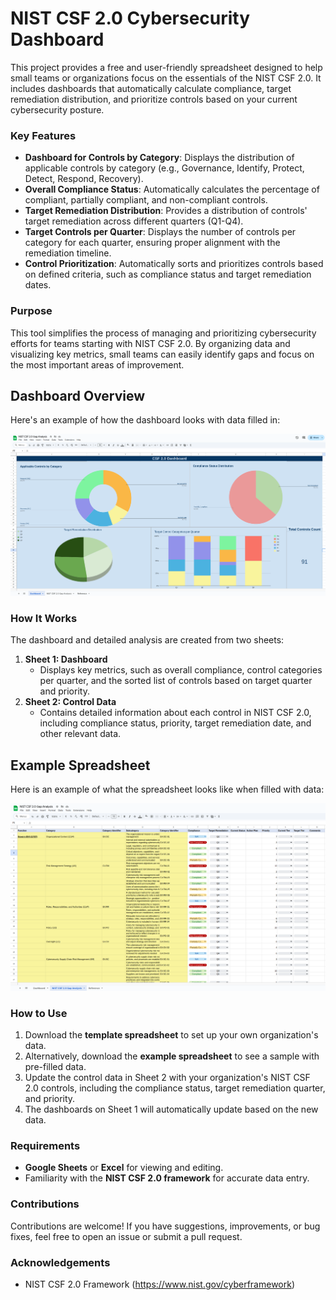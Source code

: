 # NIST CSF 2.0 Cybersecurity Dashboard

This project provides a free and user-friendly spreadsheet designed to help small teams or organizations focus on the essentials of the NIST CSF 2.0. It includes dashboards that automatically calculate compliance, target remediation distribution, and prioritize controls based on your current cybersecurity posture.

### Key Features
- **Dashboard for Controls by Category**: Displays the distribution of applicable controls by category (e.g., Governance, Identify, Protect, Detect, Respond, Recovery).
- **Overall Compliance Status**: Automatically calculates the percentage of compliant, partially compliant, and non-compliant controls.
- **Target Remediation Distribution**: Provides a distribution of controls' target remediation across different quarters (Q1-Q4).
- **Target Controls per Quarter**: Displays the number of controls per category for each quarter, ensuring proper alignment with the remediation timeline.
- **Control Prioritization**: Automatically sorts and prioritizes controls based on defined criteria, such as compliance status and target remediation dates.

### Purpose
This tool simplifies the process of managing and prioritizing cybersecurity efforts for teams starting with NIST CSF 2.0. By organizing data and visualizing key metrics, small teams can easily identify gaps and focus on the most important areas of improvement.

## Dashboard Overview
Here's an example of how the dashboard looks with data filled in:

![Dashboard Screenshot](assets/screenshot-dashboard.png)

### How It Works
The dashboard and detailed analysis are created from two sheets:
1. **Sheet 1: Dashboard**  
   - Displays key metrics, such as overall compliance, control categories per quarter, and the sorted list of controls based on target quarter and priority.
2. **Sheet 2: Control Data**  
   - Contains detailed information about each control in NIST CSF 2.0, including compliance status, priority, target remediation date, and other relevant data.

## Example Spreadsheet

Here is an example of what the spreadsheet looks like when filled with data:

![Example Spreadsheet Screenshot](assets/example-spreadsheet.png)

### How to Use
1. Download the **template spreadsheet** to set up your own organization's data.
2. Alternatively, download the **example spreadsheet** to see a sample with pre-filled data.
3. Update the control data in Sheet 2 with your organization's NIST CSF 2.0 controls, including the compliance status, target remediation quarter, and priority.
4. The dashboards on Sheet 1 will automatically update based on the new data.

### Requirements
- **Google Sheets** or **Excel** for viewing and editing.
- Familiarity with the **NIST CSF 2.0 framework** for accurate data entry.

### Contributions
Contributions are welcome! If you have suggestions, improvements, or bug fixes, feel free to open an issue or submit a pull request.

### Acknowledgements
- NIST CSF 2.0 Framework (https://www.nist.gov/cyberframework)